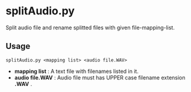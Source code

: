 # splitAudio.py
Split audio file and rename splitted files with given file-mapping-list.

## Usage

    splitAudio.py <mapping list> <audio file.WAV>
  
- **mapping list** : A text file with filenames listed in it.
- **audio file.WAV** : Audio file must has UPPER case filename extension **.WAV** .
